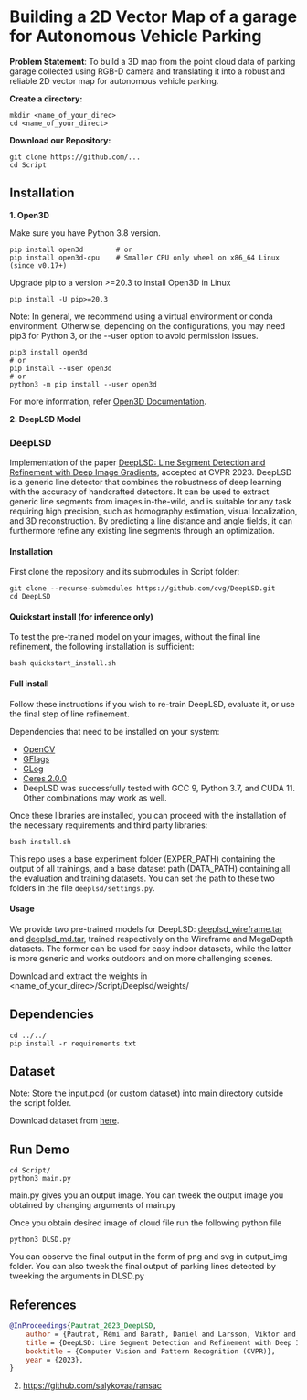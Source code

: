 # Building a 2D Vector Map of a garage for Autonomous Vehicle Parking

**Problem Statement**: To build a 3D map from the point cloud data of parking garage collected using RGB-D camera and translating it into a robust and reliable 2D vector map for autonomous vehicle parking.

**Create a directory:**
```
mkdir <name_of_your_direc>
cd <name_of_your_direct>
```
**Download our Repository:**
```
git clone https://github.com/...
cd Script
```


## Installation
**1. Open3D**

Make sure you have Python 3.8 version.
```
pip install open3d        # or
pip install open3d-cpu    # Smaller CPU only wheel on x86_64 Linux (since v0.17+)
```
Upgrade pip to a version >=20.3 to install Open3D in Linux
```
pip install -U pip>=20.3
```
Note: In general, we recommend using a virtual environment or conda environment. Otherwise, depending on the configurations, you may need pip3 for Python 3, or the --user option to avoid permission issues.
```
pip3 install open3d
# or
pip install --user open3d
# or
python3 -m pip install --user open3d
```
For more information, refer [Open3D Documentation](http://www.open3d.org/docs/release/getting_started.html).

**2. DeepLSD Model**

### DeepLSD
Implementation of the paper [DeepLSD: Line Segment Detection and Refinement with Deep Image Gradients](https://arxiv.org/abs/2212.07766), accepted at CVPR 2023. DeepLSD is a generic line detector that combines the robustness of deep learning with the accuracy of handcrafted detectors. It can be used to extract generic line segments from images in-the-wild, and is suitable for any task requiring high precision, such as homography estimation, visual localization, and 3D reconstruction. By predicting a line distance and angle fields, it can furthermore refine any existing line segments through an optimization.

#### Installation
First clone the repository and its submodules in Script folder:
```
git clone --recurse-submodules https://github.com/cvg/DeepLSD.git
cd DeepLSD
```

#### Quickstart install (for inference only)

To test the pre-trained model on your images, without the final line refinement, the following installation is sufficient:
```
bash quickstart_install.sh
```

#### Full install

Follow these instructions if you wish to re-train DeepLSD, evaluate it, or use the final step of line refinement.

Dependencies that need to be installed on your system:
- [OpenCV](https://opencv.org/)
- [GFlags](https://github.com/gflags/gflags)
- [GLog](https://github.com/google/glog)
- [Ceres 2.0.0](http://ceres-solver.org/)
- DeepLSD was successfully tested with GCC 9, Python 3.7, and CUDA 11. Other combinations may work as well.

Once these libraries are installed, you can proceed with the installation of the necessary requirements and third party libraries:
```
bash install.sh
```

This repo uses a base experiment folder (EXPER_PATH) containing the output of all trainings, and a base dataset path (DATA_PATH) containing all the evaluation and training datasets. You can set the path to these two folders in the file `deeplsd/settings.py`.

#### Usage
We provide two pre-trained models for DeepLSD: [deeplsd_wireframe.tar](https://www.polybox.ethz.ch/index.php/s/FQWGkH57UNTqlJZ) and [deeplsd_md.tar](https://www.polybox.ethz.ch/index.php/s/XVb30sUyuJttFys), trained respectively on the Wireframe and MegaDepth datasets. The former can be used for easy indoor datasets, while the latter is more generic and works outdoors and on more challenging scenes.

Download and extract the weights in <name_of_your_direc>/Script/Deeplsd/weights/

## Dependencies
```
cd ../../
pip install -r requirements.txt
```

## Dataset
Note: Store the input.pcd (or custom dataset) into main directory outside the script folder.

Download dataset from [here](https://shorturl.at/rwyAI). 

## Run Demo
```
cd Script/
python3 main.py
```

main.py gives you an output image. You can tweek the output image you obtained by changing arguments of main.py

Once you obtain desired image of cloud file
run the following python file 
```
python3 DLSD.py
```

You can observe the final output in the form of png and svg in output_img folder. You can also tweek the final output of parking lines detected by tweeking the arguments in DLSD.py


## References
```bibtex
@InProceedings{Pautrat_2023_DeepLSD,
    author = {Pautrat, Rémi and Barath, Daniel and Larsson, Viktor and Oswald, Martin R. and Pollefeys, Marc},
    title = {DeepLSD: Line Segment Detection and Refinement with Deep Image Gradients},
    booktitle = {Computer Vision and Pattern Recognition (CVPR)},
    year = {2023},
}
```
2. https://github.com/salykovaa/ransac
